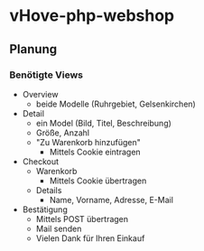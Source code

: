 # vHove-php-webshop
## Planung
### Benötigte Views
* Overview
  * beide Modelle (Ruhrgebiet, Gelsenkirchen)
* Detail
  * ein Model (Bild, Titel, Beschreibung)
  * Größe, Anzahl
  * "Zu Warenkorb hinzufügen"
    * Mittels Cookie eintragen
* Checkout
  * Warenkorb
    * Mittels Cookie übertragen
  * Details
    * Name, Vorname, Adresse, E-Mail
* Bestätigung
  * Mittels POST übertragen
  * Mail senden
  * Vielen Dank für Ihren Einkauf
